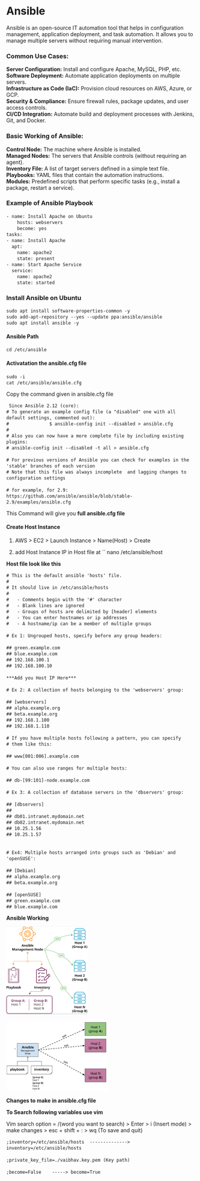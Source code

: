 # Ansible

Ansible is an open-source IT automation tool that helps in configuration management, application deployment, and task automation. It allows you to manage multiple servers without requiring manual intervention.

### Common Use Cases:

**Server Configuration:** Install and configure Apache, MySQL, PHP, etc.<br>
**Software Deployment:** Automate application deployments on multiple servers.<br>
**Infrastructure as Code (IaC):** Provision cloud resources on AWS, Azure, or GCP.<br>
**Security & Compliance:** Ensure firewall rules, package updates, and user access controls.<br>
**CI/CD Integration:** Automate build and deployment processes with Jenkins, Git, and Docker.


### Basic Working of Ansible: 

**Control Node:** The machine where Ansible is installed.<br>
**Managed Nodes:** The servers that Ansible controls (without requiring an agent).<br>
**Inventory File:** A list of target servers defined in a simple text file.<br>
**Playbooks:** YAML files that contain the automation instructions.<br>
**Modules:** Predefined scripts that perform specific tasks (e.g., install a package, restart a service).

### Example of Ansible Playbook

    - name: Install Apache on Ubuntu
        hosts: webservers
        become: yes
    tasks:
    - name: Install Apache
      apt:
        name: apache2
        state: present
    - name: Start Apache Service
      service:
        name: apache2
        state: started

### Install Ansible on Ubuntu

    sudo apt install software-properties-common -y
    sudo add-apt-repository --yes --update ppa:ansible/ansible
    sudo apt install ansible -y

#### Ansible Path

    cd /etc/ansible

#### Activatation the ansible.cfg file

    sudo -i
    cat /etc/ansible/ansible.cfg
    
Copy the command given in ansible.cfg file

     Since Ansible 2.12 (core):
    # To generate an example config file (a "disabled" one with all default settings, commented out):
    #               $ ansible-config init --disabled > ansible.cfg
    #
    # Also you can now have a more complete file by including existing plugins:
    # ansible-config init --disabled -t all > ansible.cfg

    # For previous versions of Ansible you can check for examples in the 'stable' branches of each version
    # Note that this file was always incomplete  and lagging changes to configuration settings

    # for example, for 2.9: https://github.com/ansible/ansible/blob/stable-2.9/examples/ansible.cfg

This Command will give you **full ansible.cfg file**

#### Create Host Instance 

1) AWS > EC2 > Launch Instance > Name(Host) > Create

2) add Host Instance IP in Host file at `` nano /etc/ansible/host 

**Host file look like this**

    # This is the default ansible 'hosts' file.
    #
    # It should live in /etc/ansible/hosts
    #
    #   - Comments begin with the '#' character
    #   - Blank lines are ignored
    #   - Groups of hosts are delimited by [header] elements
    #   - You can enter hostnames or ip addresses
    #   - A hostname/ip can be a member of multiple groups

    # Ex 1: Ungrouped hosts, specify before any group headers:

    ## green.example.com
    ## blue.example.com
    ## 192.168.100.1
    ## 192.168.100.10

    ***Add you Host IP Here***

    # Ex 2: A collection of hosts belonging to the 'webservers' group:

    ## [webservers]
    ## alpha.example.org
    ## beta.example.org
    ## 192.168.1.100
    ## 192.168.1.110

    # If you have multiple hosts following a pattern, you can specify
    # them like this:

    ## www[001:006].example.com

    # You can also use ranges for multiple hosts: 

    ## db-[99:101]-node.example.com

    # Ex 3: A collection of database servers in the 'dbservers' group:

    ## [dbservers]
    ##
    ## db01.intranet.mydomain.net
    ## db02.intranet.mydomain.net
    ## 10.25.1.56
    ## 10.25.1.57


    # Ex4: Multiple hosts arranged into groups such as 'Debian' and 'openSUSE':

    ## [Debian]
    ## alpha.example.org
    ## beta.example.org

    ## [openSUSE]
    ## green.example.com
    ## blue.example.com

**Ansible Working**

![Ansible Working](/ansible%20working.png)

![](/download.png)

**Changes to make in ansible.cfg file**

**To Search following variables use vim**

Vim search option = /(word you want to search) > Enter > i (Insert mode) > make changes > esc + shift + : > wq (To save and quit)

    ;inventory=/etc/ansible/hosts  --------------> inventory=/etc/ansible/hosts

    ;private_key_file=./vaibhav.key.pem (Key path)

    ;become=False    -----> become=True

    
